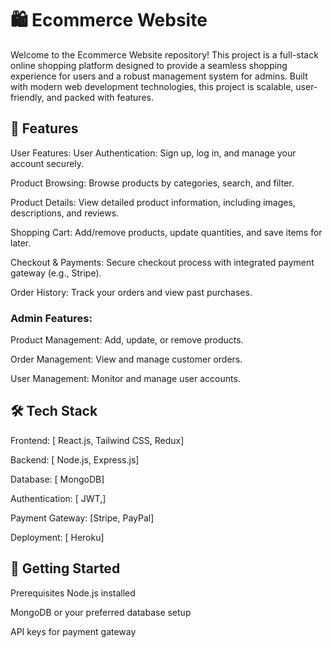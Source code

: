 # 🛍️ Ecommerce Website
Welcome to the Ecommerce Website repository! This project is a full-stack online shopping platform designed to provide a seamless shopping experience for users and a robust management system for admins. Built with modern web development technologies, this project is scalable, user-friendly, and packed with features.

## 🌟 Features
User Features:
User Authentication: Sign up, log in, and manage your account securely.

Product Browsing: Browse products by categories, search, and filter.

Product Details: View detailed product information, including images, descriptions, and reviews.

Shopping Cart: Add/remove products, update quantities, and save items for later.

Checkout & Payments: Secure checkout process with integrated payment gateway (e.g., Stripe).

Order History: Track your orders and view past purchases.
### Admin Features:
Product Management: Add, update, or remove products.

Order Management: View and manage customer orders.

User Management: Monitor and manage user accounts.

## 🛠️ Tech Stack
Frontend: [ React.js, Tailwind CSS, Redux]

Backend: [ Node.js, Express.js]

Database: [ MongoDB]

Authentication: [ JWT,]

Payment Gateway: [Stripe, PayPal]

Deployment: [ Heroku]

## 🚀 Getting Started
Prerequisites
Node.js installed

MongoDB or your preferred database setup

API keys for payment gateway 
